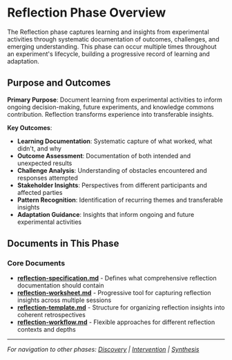 # Reflection Phase Overview

The Reflection phase captures learning and insights from experimental activities through systematic documentation of outcomes, challenges, and emerging understanding. This phase can occur multiple times throughout an experiment's lifecycle, building a progressive record of learning and adaptation.

## Purpose and Outcomes

**Primary Purpose**: Document learning from experimental activities to inform ongoing decision-making, future experiments, and knowledge commons contribution. Reflection transforms experience into transferable insights.

**Key Outcomes**:
- **Learning Documentation**: Systematic capture of what worked, what didn't, and why
- **Outcome Assessment**: Documentation of both intended and unexpected results
- **Challenge Analysis**: Understanding of obstacles encountered and responses attempted
- **Stakeholder Insights**: Perspectives from different participants and affected parties
- **Pattern Recognition**: Identification of recurring themes and transferable insights
- **Adaptation Guidance**: Insights that inform ongoing and future experimental activities

## Documents in This Phase

### Core Documents
- **[reflection-specification.md](notes/dao-primitives/implementation/guides/experiment-documentation/reflection/reflection-specification.md)** - Defines what comprehensive reflection documentation should contain
- **[reflection-worksheet.md](notes/dao-primitives/implementation/guides/experiment-documentation/reflection/reflection-worksheet.md)** - Progressive tool for capturing reflection insights across multiple sessions
- **[reflection-template.md](notes/dao-primitives/implementation/guides/experiment-documentation/reflection/reflection-template.md)** - Structure for organizing reflection insights into coherent retrospectives
- **[reflection-workflow.md](notes/dao-primitives/implementation/guides/experiment-documentation/reflection/reflection-workflow.md)** - Flexible approaches for different reflection contexts and depths

---

*For navigation to other phases: [Discovery](notes/dao-primitives/implementation/guides/experiment-documentation/discovery/discovery.md) | [Intervention](notes/dao-primitives/implementation/guides/experiment-documentation/intervention/intervention.md) | [Synthesis](notes/dao-primitives/implementation/guides/experiment-documentation/synthesis/synthesis.md)*